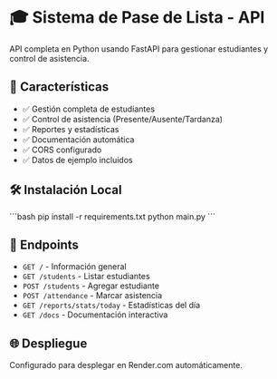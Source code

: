 # 🎓 Sistema de Pase de Lista - API

API completa en Python usando FastAPI para gestionar estudiantes y control de asistencia.

## 🚀 Características

- ✅ Gestión completa de estudiantes
- ✅ Control de asistencia (Presente/Ausente/Tardanza)
- ✅ Reportes y estadísticas
- ✅ Documentación automática
- ✅ CORS configurado
- ✅ Datos de ejemplo incluidos

## 🛠️ Instalación Local

\`\`\`bash
pip install -r requirements.txt
python main.py
\`\`\`

## 📖 Endpoints

- `GET /` - Información general
- `GET /students` - Listar estudiantes
- `POST /students` - Agregar estudiante
- `POST /attendance` - Marcar asistencia
- `GET /reports/stats/today` - Estadísticas del día
- `GET /docs` - Documentación interactiva

## 🌐 Despliegue

Configurado para desplegar en Render.com automáticamente.
